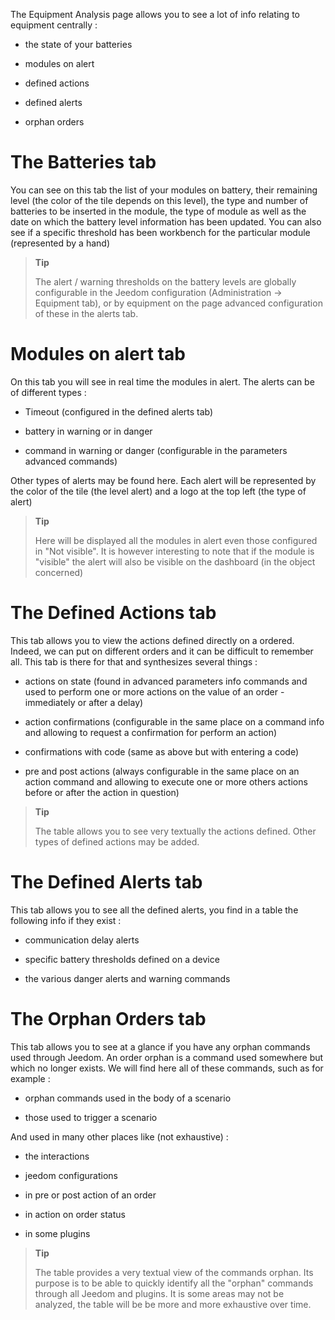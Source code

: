 The Equipment Analysis page allows you to see a lot of info
relating to equipment centrally :

-   the state of your batteries

-   modules on alert

-   defined actions

-   defined alerts

-   orphan orders

The Batteries tab 
==================

You can see on this tab the list of your modules on battery,
their remaining level (the color of the tile depends on this level), the
type and number of batteries to be inserted in the module, the type of
module as well as the date on which the battery level information
has been updated. You can also see if a specific threshold has been
workbench for the particular module (represented by a hand)

> **Tip**
>
> The alert / warning thresholds on the battery levels are
> globally configurable in the Jeedom configuration
> (Administration → Equipment tab), or by equipment on the page
> advanced configuration of these in the alerts tab.

Modules on alert tab 
==========================

On this tab you will see in real time the modules in alert. The
alerts can be of different types :

-   Timeout (configured in the defined alerts tab)

-   battery in warning or in danger

-   command in warning or danger (configurable in the parameters
    advanced commands)

Other types of alerts may be found here.
Each alert will be represented by the color of the tile (the level
alert) and a logo at the top left (the type of alert)

> **Tip**
>
> Here will be displayed all the modules in alert even those configured in
> "Not visible". It is however interesting to note that if the module
> is &quot;visible&quot; the alert will also be visible on the dashboard (in
> the object concerned)

The Defined Actions tab 
=========================

This tab allows you to view the actions defined directly on a
ordered. Indeed, we can put on different orders and it
can be difficult to remember all. This tab is there for that
and synthesizes several things :

-   actions on state (found in advanced parameters
    info commands and used to perform one or more
    actions on the value of an order - immediately or after
    a delay)

-   action confirmations (configurable in the same place on a
    command info and allowing to request a confirmation for
    perform an action)

-   confirmations with code (same as above but with
    entering a code)

-   pre and post actions (always configurable in the same place on
    an action command and allowing to execute one or more others
    actions before or after the action in question)

> **Tip**
>
> The table allows you to see very textually the actions
> defined. Other types of defined actions may be added.

The Defined Alerts tab 
=========================

This tab allows you to see all the defined alerts, you
find in a table the following info if they exist :

-   communication delay alerts

-   specific battery thresholds defined on a device

-   the various danger alerts and warning commands

The Orphan Orders tab 
=============================

This tab allows you to see at a glance if you have any
orphan commands used through Jeedom. An order
orphan is a command used somewhere but which no longer exists.
We will find here all of these commands, such as for example :

-   orphan commands used in the body of a scenario

-   those used to trigger a scenario

And used in many other places like (not exhaustive) :

-   the interactions

-   jeedom configurations

-   in pre or post action of an order

-   in action on order status

-   in some plugins

> **Tip**
>
> The table provides a very textual view of the commands
> orphan. Its purpose is to be able to quickly identify all the
> &quot;orphan&quot; commands through all Jeedom and plugins. It is
> some areas may not be analyzed, the table will be
> be more and more exhaustive over time.
